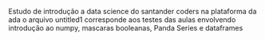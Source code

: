 Estudo de introdução a data science do santander coders na plataforma da ada
o arquivo untitled1 corresponde aos testes das aulas envolvendo introdução ao numpy, mascaras booleanas, Panda Series e dataframes
